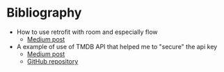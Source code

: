 # Bibliography
* How to use retrofit with room and especially flow
  * [Medium post](https://narendrasinhdodiya.medium.com/android-architecture-mvvm-with-coroutines-retrofit-hilt-kotlin-flow-room-48e67ca3b2c8)
* A example of use of TMDB API that helped me to "secure" the api key
  * [Medium post](https://skydoves.medium.com/android-mvvm-architecture-components-using-the-movie-database-api-8fbab128d7)
  * [GitHub repository](https://github.com/skydoves/TheMovies)